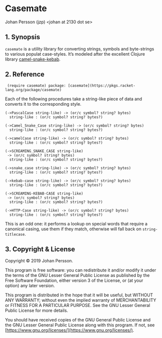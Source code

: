 # Casemate

Johan Persson \(jzp\) <johan at 2130 dot se>

## 1. Synopsis

`casemate` is a utility library for converting strings, symbols and
byte-strings to various populat case-styles. It’s modeled after the
excellent Clojure library
[camel-snake-kebab](https://github.com/clj-commons/camel-snake-kebab).

## 2. Reference

```racket
 (require casemate) package: [casemate](https://pkgs.racket-lang.org/package/casemate)
```

Each of the following procedures take a string-like piece of data and
converts it to the corresponding style.

```racket
(->PascalCase string-like) -> (or/c symbol? string? bytes)
  string-like : (or/c symbol? string? bytes?)
```

```racket
(->Camel_Snake_Case string-like) -> (or/c symbol? string? bytes)
  string-like : (or/c symbol? string? bytes?)
```

```racket
(->camelCase string-like) -> (or/c symbol? string? bytes)
  string-like : (or/c symbol? string? bytes?)
```

```racket
(->SCREAMING_SNAKE_CASE string-like)
 -> (or/c symbol? string? bytes)
  string-like : (or/c symbol? string? bytes?)
```

```racket
(->snake_case string-like) -> (or/c symbol? string? bytes)
  string-like : (or/c symbol? string? bytes?)
```

```racket
(->kebab-case string-like) -> (or/c symbol? string? bytes)
  string-like : (or/c symbol? string? bytes?)
```

```racket
(->SCREAMING-KEBAB-CASE string-like)
 -> (or/c symbol? string? bytes)
  string-like : (or/c symbol? string? bytes?)
```

```racket
(->HTTP-Case string-like) -> (or/c symbol? string? bytes)
  string-like : (or/c symbol? string? bytes?)
```

This is an odd one: it performs a lookup on special words that require a
canonical casing, use them if they match, otherwise will fall back on
`string-titlecase`.

## 3. Copyright & License

Copyright © 2019 Johan Persson.

This program is free software: you can redistribute it and/or modify it
under the terms of the GNU Lesser General Public License as published by
the Free Software Foundation, either version 3 of the License, or \(at
your option\) any later version.

This program is distributed in the hope that it will be useful, but
WITHOUT ANY WARRANTY; without even the implied warranty of
MERCHANTABILITY or FITNESS FOR A PARTICULAR PURPOSE.  See the GNU Lesser
General Public License for more details.

You should have received copies of the GNU General Public License and
the GNU Lesser General Public License along with this program. If not,
see [https://www.gnu.org/licenses/](https://www.gnu.org/licenses/).
